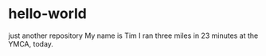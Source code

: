 # hello-world
just another repository
My name is Tim I ran three miles in 23 minutes at the YMCA, today. 
